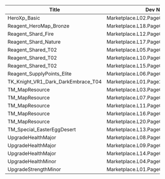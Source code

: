 | Title | Dev Name | Quantity | Currency |  Price |
| ----- | -------- | -------- | -------- |  ----- |
| HeroXp_Basic | Marketplace.L02.Page02.XP.02 | 100000 | Gold | 200 |
| Reagent_HeroMap_Bronze | Marketplace.L18.Page02.Hero.05 | 1 | Gold | 300000 |
| Reagent_Shard_Fire | Marketplace.L12.Page02.Reagent.17 | 2 | Gems | 200 |
| Reagent_Shard_Nature | Marketplace.L17.Page02.Shard.19 | 2 | Gold | 300000 |
| Reagent_Shared_T02 | Marketplace.L05.Page02.PowerSource.02 | 10 | Gold | 2500 |
| Reagent_Shared_T02 | Marketplace.L10.Page02.PowerSource.05 | 15 | Gold | 2500 |
| Reagent_Shared_T02 | Marketplace.L15.Page02.PowerSource.08 | 20 | Gold | 2500 |
| Reagent_SupplyPoints_Elite | Marketplace.L06.Page02.Token.12 | 4 | Gold | 100000 |
| TK_Knight_VR1_Dark_DarkEmbrace_T04 | Marketplace.L01.Page2.VIP5.FreeBonus.51 | 2 | Gold | 0 |
| TM_MapResource | Marketplace.L03.Page02.MapFragments.02 | 3 | Gold | 20000 |
| TM_MapResource | Marketplace.L07.Page02.MapFragments.06 | 5 | Gold | 20000 |
| TM_MapResource | Marketplace.L11.Page02.TreasureMap.02 | 7 | Gold | 20000 |
| TM_MapResource | Marketplace.L16.Page02.TreasureMap.05 | 10 | Gold | 20000 |
| TM_MapResource | Marketplace.L20.Page02.Free.95 | 4 | Gold | 0 |
| TM_Special_EasterEggDesert | Marketplace.L13.Page02.MapsMisc.23 | 1 | Gems | 200 |
| UpgradeHealthMajor | Marketplace.L08.Page02.Free.26 | 3 | Gold | 0 |
| UpgradeHealthMajor | Marketplace.L09.Page02.MajorElixir.06 | 8 | Gold | 50000 |
| UpgradeHealthMajor | Marketplace.L14.Page02.ElixirAll.06 | 3 | Gold | 50000 |
| UpgradeHealthMinor | Marketplace.L04.Page02.MinorElixir.05 | 4 | Gold | 4000 |
| UpgradeStrengthMinor | Marketplace.L01.Page02.Free.07 | 5 | Gold | 0 |
